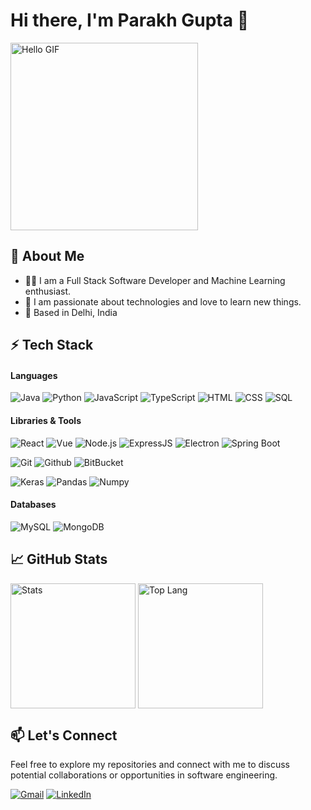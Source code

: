 
# Hi there, I'm Parakh Gupta :wave:

<img src="https://media.giphy.com/media/ASd0Ukj0y3qMM/giphy.gif" alt="Hello GIF" width="300">

## :rocket: About Me

- :woman_technologist: I am a Full Stack Software Developer and Machine Learning enthusiast. 
- :seedling: I am passionate about technologies and love to learn new things.
- :round_pushpin: Based in Delhi, India

## :zap: Tech Stack

#### Languages
![Java](https://img.shields.io/badge/Java-ED8B00?style=for-the-badge&logo=java&logoColor=white)
![Python](https://img.shields.io/badge/Python-3776AB?style=for-the-badge&logo=python&logoColor=white)
![JavaScript](https://img.shields.io/badge/JavaScript-F7DF1E?style=for-the-badge&logo=javascript&logoColor=black)
![TypeScript](https://img.shields.io/badge/TypeScript-007ACC?style=for-the-badge&logo=typescript&logoColor=white)
![HTML](https://img.shields.io/badge/HTML5-E34F26?style=for-the-badge&logo=html5&logoColor=white)
![CSS](https://img.shields.io/badge/CSS-239120?&style=for-the-badge&logo=css3&logoColor=white)
![SQL](https://img.shields.io/badge/-SQL-000?style=for-the-badge&logo=MySQL&logoColor=4479A1)

#### Libraries & Tools
![React](https://img.shields.io/badge/React-20232A?style=for-the-badge&logo=react&logoColor=61DAFB)
![Vue](https://img.shields.io/badge/Vue.js-35495E?style=for-the-badge&logo=vue.js&logoColor=4FC08D)
![Node.js](https://img.shields.io/badge/Node.js-339933?style=for-the-badge&logo=nodedotjs&logoColor=white)
![ExpressJS](https://img.shields.io/badge/Express.js-404D59?style=for-the-badge)
![Electron](https://img.shields.io/badge/Electron-47848F?style=for-the-badge&logo=electron&logoColor=white)
![Spring Boot](https://img.shields.io/badge/Spring_Boot-6DB33F?style=for-the-badge&logo=spring-boot&logoColor=white)

![Git](https://img.shields.io/badge/git%20-%23F05033.svg?&style=for-the-badge&logo=git&logoColor=white)
![Github](https://img.shields.io/badge/github%20-%23121011.svg?&style=for-the-badge&logo=github&logoColor=white) 
![BitBucket](https://img.shields.io/badge/bitbucket%20-%230047B3.svg?&style=for-the-badge&logo=bitbucket&logoColor=white)
 
![Keras](https://img.shields.io/badge/Keras%20-%23D00000.svg?&style=for-the-badge&logo=Keras&logoColor=white) 
![Pandas](https://img.shields.io/badge/pandas%20-%23150458.svg?&style=for-the-badge&logo=pandas&logoColor=white) 
![Numpy](https://img.shields.io/badge/numpy%20-%23013243.svg?&style=for-the-badge&logo=numpy&logoColor=white)

#### Databases
![MySQL](https://img.shields.io/badge/MySQL-00000F?style=for-the-badge&logo=mysql&logoColor=white)
![MongoDB](https://img.shields.io/badge/MongoDB-4EA94B?style=for-the-badge&logo=mongodb&logoColor=white)

## :chart_with_upwards_trend: GitHub Stats

<div>
  <img height=200 align="center" alt="Stats" src="https://github-readme-stats.vercel.app/api?username=parakh-gupta&show_icons=true&theme=catppuccin_latte&include_all_commits=true&hide=contribs,prs&rank_icon=github&card_width=200"/>
  <img height=200 align="center" alt="Top Lang" src="https://github-readme-stats.vercel.app/api/top-langs/?username=parakh-gupta&layout=compact&theme=catppuccin_latte&langs_count=8&card_width=400" />
</div>

## :mailbox: Let's Connect

Feel free to explore my repositories and connect with me to discuss potential collaborations or opportunities in software engineering.
 
[![Gmail](https://img.shields.io/badge/Gmail-D14836?style=for-the-badge&logo=gmail&logoColor=white)](mailto:parakh.gupta.98@gmail.com) 
[![LinkedIn](https://img.shields.io/badge/LinkedIn-0077B5?style=for-the-badge&logo=linkedin&logoColor=white)](https://linkedin.com/in/parakh-gupta/)



 
